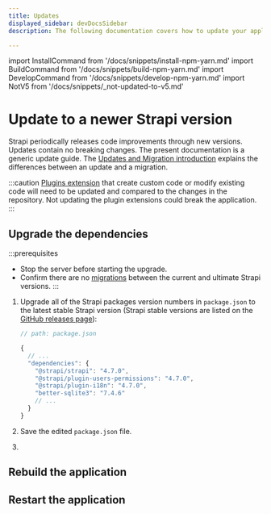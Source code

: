 ```yaml
---
title: Updates
displayed_sidebar: devDocsSidebar
description: The following documentation covers how to update your application to the latest version of Strapi.

---
```


import InstallCommand from '/docs/snippets/install-npm-yarn.md'
import BuildCommand from '/docs/snippets/build-npm-yarn.md'
import DevelopCommand from '/docs/snippets/develop-npm-yarn.md'
import NotV5 from '/docs/snippets/_not-updated-to-v5.md'

# Update to a newer Strapi version

<NotV5 />

Strapi periodically releases code improvements through new versions. Updates contain no breaking changes. The present documentation is a generic update guide. The [Updates and Migration introduction](/dev-docs/update-migration) explains the differences between an update and a migration.

:::caution
 [Plugins extension](/dev-docs/plugins/users-permissions) that create custom code or modify existing code will need to be updated and compared to the changes in the repository. Not updating the plugin extensions could break the application.
:::

## Upgrade the dependencies

:::prerequisites

- Stop the server before starting the upgrade.
- Confirm there are no [migrations](/dev-docs/migration-guides) between the current and ultimate Strapi versions.
:::

1. Upgrade all of the Strapi packages version numbers in `package.json` to the latest stable Strapi version (Strapi stable versions are listed on the [GitHub releases page](https://github.com/strapi/strapi/releases)):

    ```jsx
    // path: package.json

    {
      // ...
      "dependencies": {
        "@strapi/strapi": "4.7.0", 
        "@strapi/plugin-users-permissions": "4.7.0",
        "@strapi/plugin-i18n": "4.7.0",
        "better-sqlite3": "7.4.6"
        // ...
      }
    }

    ```

2. Save the edited `package.json` file.

3. <InstallCommand components={props.components} />

## Rebuild the application

<BuildCommand components={props.components} />

## Restart the application

<DevelopCommand components={props.components} />
